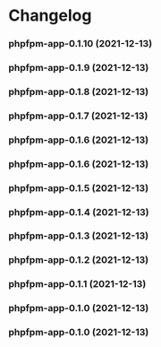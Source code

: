 # Changelog<br>


<a name="phpfpm-app-0.1.10"></a>
### phpfpm-app-0.1.10 (2021-12-13)



<a name="phpfpm-app-0.1.9"></a>
### phpfpm-app-0.1.9 (2021-12-13)



<a name="phpfpm-app-0.1.8"></a>
### phpfpm-app-0.1.8 (2021-12-13)



<a name="phpfpm-app-0.1.7"></a>
### phpfpm-app-0.1.7 (2021-12-13)



<a name="phpfpm-app-0.1.6"></a>
### phpfpm-app-0.1.6 (2021-12-13)



<a name="phpfpm-app-0.1.6"></a>
### phpfpm-app-0.1.6 (2021-12-13)



<a name="phpfpm-app-0.1.5"></a>
### phpfpm-app-0.1.5 (2021-12-13)



<a name="phpfpm-app-0.1.4"></a>
### phpfpm-app-0.1.4 (2021-12-13)



<a name="phpfpm-app-0.1.3"></a>
### phpfpm-app-0.1.3 (2021-12-13)



<a name="phpfpm-app-0.1.2"></a>
### phpfpm-app-0.1.2 (2021-12-13)



<a name="phpfpm-app-0.1.1"></a>
### phpfpm-app-0.1.1 (2021-12-13)



<a name="phpfpm-app-0.1.0"></a>
### phpfpm-app-0.1.0 (2021-12-13)



<a name="phpfpm-app-0.1.0"></a>
### phpfpm-app-0.1.0 (2021-12-13)

